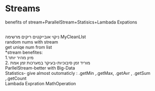 # Streams
benefits of stream+ParallelStream+Statisics+Lambada Expations

</br>
ניקוי אובייקטים ריקים מרשימה MyCleanLIst </br>
random nums with stream </br>
get uniqe num from list</br>
*stream benefites:</br>
1.מיון מהיר יותר </br>
2. מוריד זמן סיבוכיות-בעיקר במערכות זמן אמת 
</br>
ParllelStream-better with Big-Data</br>
Statistics- give almost outomaticly : .getMin ,.getMax, .getAvr , .getSum ,.getCount </br>
Lambada Expration
MathOperation</br>

